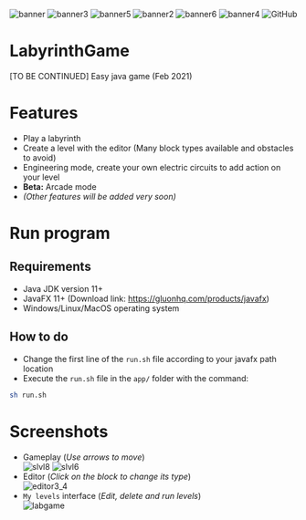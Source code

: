 ![banner](https://img.shields.io/github/v/release/OrangoMango/LabyrinthGame?color=green&display_name=tag&label=Latest%20version&style=for-the-badge) ![banner3](https://img.shields.io/github/release-date/OrangoMango/LabyrinthGame?color=%23f8fc03&style=for-the-badge) ![banner5](https://img.shields.io/github/commits-since/OrangoMango/LabyrinthGame/latest?color=%23ff3333&include_prereleases&style=for-the-badge) ![banner2](https://img.shields.io/github/repo-size/OrangoMango/LabyrinthGame?label=Size&style=for-the-badge) ![banner6](https://img.shields.io/github/commit-activity/w/OrangoMango/LabyrinthGame?color=%23fcd303&style=for-the-badge) ![banner4](https://img.shields.io/github/last-commit/OrangoMango/LabyrinthGame?style=for-the-badge) ![GitHub](https://img.shields.io/github/license/OrangoMango/LabyrinthGame?style=for-the-badge)

# LabyrinthGame
[TO BE CONTINUED] Easy java game (Feb 2021)

# Features
* Play a labyrinth 
* Create a level with the editor (Many block types available and obstacles to avoid)
* Engineering mode, create your own electric circuits to add action on your level
* **Beta:** Arcade mode
* *(Other features will be added very soon)*

# Run program
## Requirements
* Java JDK version 11+
* JavaFX 11+ (Download link: https://gluonhq.com/products/javafx)
* Windows/Linux/MacOS operating system
## How to do
* Change the first line of the `run.sh` file according to your javafx path location
* Execute the `run.sh` file in the `app/` folder with the command:
```bash
sh run.sh
```

# Screenshots
* Gameplay (*Use arrows to move*)<br>
![slvl8](https://user-images.githubusercontent.com/61402409/133892713-7ceba2d7-258f-4487-8f28-ba2a4403cf81.png)
![slvl6](https://user-images.githubusercontent.com/61402409/133892711-703bad4a-b670-46ee-86e9-e811b87e280d.png)
* Editor (*Click on the block to change its type*)<br>
![editor3_4](https://user-images.githubusercontent.com/61402409/133609868-f92db532-ac04-4317-a8bd-41371f69a173.png)
* `My levels` interface (*Edit, delete and run levels*)<br>
![labgame](https://user-images.githubusercontent.com/61402409/140701165-33e45054-6fc1-4e30-be81-86d574e2815b.png)
